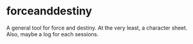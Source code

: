 # forceanddestiny
A general tool for force and destiny. At the very least, a character sheet. Also, maybe a log for each sessions.